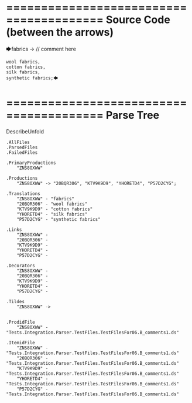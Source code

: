 ========================================
Source Code (between the arrows)
========================================

🡆fabrics -> // comment here

    wool fabrics,
    cotton fabrics,
    silk fabrics,
    synthetic fabrics;🡄

========================================
Parse Tree
========================================
DescribeUnfold

    .AllFiles
    .ParsedFiles
    .FailedFiles

    .PrimaryProductions
        "ZNS8OXWW" 

    .Productions
        "ZNS8OXWW" -> "20BQR306", "KTV9K9D9", "YHORETD4", "P57D2CYG";

    .Translations
        "ZNS8OXWW" - "fabrics"
        "20BQR306" - "wool fabrics"
        "KTV9K9D9" - "cotton fabrics"
        "YHORETD4" - "silk fabrics"
        "P57D2CYG" - "synthetic fabrics"

    .Links
        "ZNS8OXWW" - 
        "20BQR306" - 
        "KTV9K9D9" - 
        "YHORETD4" - 
        "P57D2CYG" - 

    .Decorators
        "ZNS8OXWW" - 
        "20BQR306" - 
        "KTV9K9D9" - 
        "YHORETD4" - 
        "P57D2CYG" - 

    .Tildes
        "ZNS8OXWW" -> 


    .ProdidFile
        "ZNS8OXWW" - "Tests.Integration.Parser.TestFiles.TestFilesFor06.B_comments1.ds"

    .ItemidFile
        "ZNS8OXWW" - "Tests.Integration.Parser.TestFiles.TestFilesFor06.B_comments1.ds"
        "20BQR306" - "Tests.Integration.Parser.TestFiles.TestFilesFor06.B_comments1.ds"
        "KTV9K9D9" - "Tests.Integration.Parser.TestFiles.TestFilesFor06.B_comments1.ds"
        "YHORETD4" - "Tests.Integration.Parser.TestFiles.TestFilesFor06.B_comments1.ds"
        "P57D2CYG" - "Tests.Integration.Parser.TestFiles.TestFilesFor06.B_comments1.ds"


